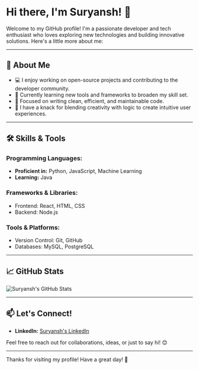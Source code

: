 # Hi there, I'm Suryansh! 👋

Welcome to my GitHub profile! I'm a passionate developer and tech enthusiast who loves exploring new technologies and building innovative solutions. Here's a little more about me:

---

## 🚀 About Me

- 💻 I enjoy working on open-source projects and contributing to the developer community.
- 🌱 Currently learning new tools and frameworks to broaden my skill set.
- 🎯 Focused on writing clean, efficient, and maintainable code.
- 🎨 I have a knack for blending creativity with logic to create intuitive user experiences.

---

## 🛠️ Skills & Tools

### Programming Languages:
- **Proficient in:** Python, JavaScript, Machine Learning
- **Learning:** Java

### Frameworks & Libraries:
- Frontend: React, HTML, CSS
- Backend: Node.js

### Tools & Platforms:
- Version Control: Git, GitHub
- Databases: MySQL, PostgreSQL

---

## 📈 GitHub Stats

![Suryansh's GitHub Stats](https://github-readme-stats.vercel.app/api?username=Suryansh4711&show_icons=true&theme=radical)

---

## 📫 Let's Connect!

- **LinkedIn:** [Suryansh's LinkedIn](www.linkedin.com/in/suryansh-agarwal-b55232289)

Feel free to reach out for collaborations, ideas, or just to say hi! 😊

---

Thanks for visiting my profile! Have a great day! 🚀
